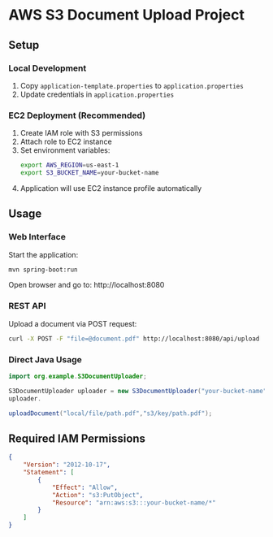 # AWS S3 Document Upload Project

## Setup

### Local Development
1. Copy `application-template.properties` to `application.properties`
2. Update credentials in `application.properties`

### EC2 Deployment (Recommended)
1. Create IAM role with S3 permissions
2. Attach role to EC2 instance
3. Set environment variables:
   ```bash
   export AWS_REGION=us-east-1
   export S3_BUCKET_NAME=your-bucket-name
   ```
4. Application will use EC2 instance profile automatically

## Usage

### Web Interface
Start the application:
```bash
mvn spring-boot:run
```

Open browser and go to: http://localhost:8080

### REST API
Upload a document via POST request:
```bash
curl -X POST -F "file=@document.pdf" http://localhost:8080/api/upload
```

### Direct Java Usage

```java
import org.example.S3DocumentUploader;

S3DocumentUploader uploader = new S3DocumentUploader("your-bucket-name", Region.US_EAST_1);
uploader.

uploadDocument("local/file/path.pdf","s3/key/path.pdf");
```

## Required IAM Permissions
```json
{
    "Version": "2012-10-17",
    "Statement": [
        {
            "Effect": "Allow",
            "Action": "s3:PutObject",
            "Resource": "arn:aws:s3:::your-bucket-name/*"
        }
    ]
}
```